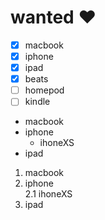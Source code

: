 # wanted :heart:
- [x] macbook
- [x] iphone
- [x] ipad
- [x] beats
- [ ] homepod
- [ ] kindle

* macbook
* iphone  
  * ihoneXS
* ipad  

1. macbook
2. iphone  
  2.1 ihoneXS  
3. ipad
